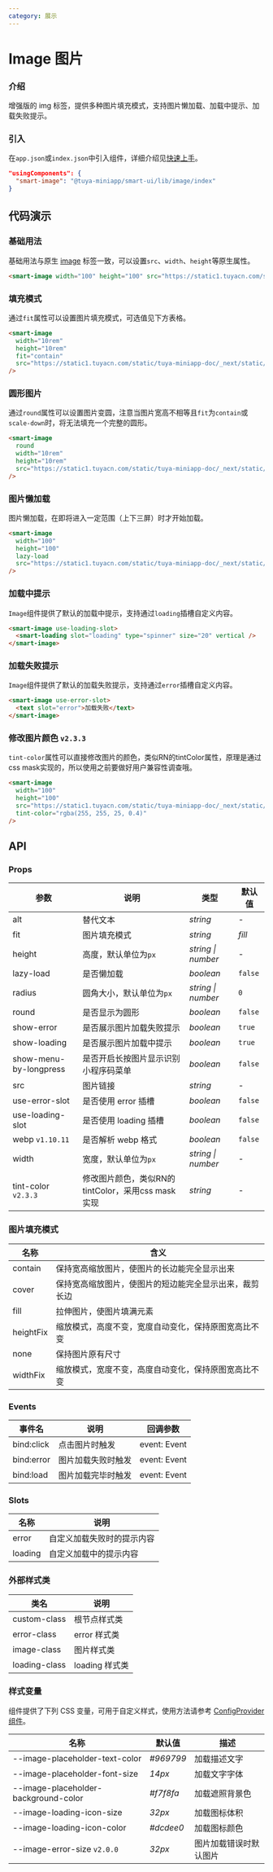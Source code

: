 ```yaml
---
category: 展示
---
```


# Image 图片

### 介绍

增强版的 img 标签，提供多种图片填充模式，支持图片懒加载、加载中提示、加载失败提示。

### 引入

在`app.json`或`index.json`中引入组件，详细介绍见[快速上手](/material/smartui?comId=help-getting-started&appType=miniapp)。

```json
"usingComponents": {
  "smart-image": "@tuya-miniapp/smart-ui/lib/image/index"
}
```

## 代码演示

### 基础用法

基础用法与原生 [image](<(https://developers.weixin.qq.com/miniprogram/dev/component/image.html)>) 标签一致，可以设置`src`、`width`、`height`等原生属性。

```html
<smart-image width="100" height="100" src="https://static1.tuyacn.com/static/tuya-miniapp-doc/_next/static/images/logo-small.png" />
```

### 填充模式

通过`fit`属性可以设置图片填充模式，可选值见下方表格。

```html
<smart-image
  width="10rem"
  height="10rem"
  fit="contain"
  src="https://static1.tuyacn.com/static/tuya-miniapp-doc/_next/static/images/logo-small.png"
/>
```

### 圆形图片

通过`round`属性可以设置图片变圆，注意当图片宽高不相等且`fit`为`contain`或`scale-down`时，将无法填充一个完整的圆形。

```html
<smart-image
  round
  width="10rem"
  height="10rem"
  src="https://static1.tuyacn.com/static/tuya-miniapp-doc/_next/static/images/logo-small.png"
/>
```

### 图片懒加载

图片懒加载，在即将进入一定范围（上下三屏）时才开始加载。

```html
<smart-image
  width="100"
  height="100"
  lazy-load
  src="https://static1.tuyacn.com/static/tuya-miniapp-doc/_next/static/images/logo-small.png"
/>
```

### 加载中提示

`Image`组件提供了默认的加载中提示，支持通过`loading`插槽自定义内容。

```html
<smart-image use-loading-slot>
  <smart-loading slot="loading" type="spinner" size="20" vertical />
</smart-image>
```

### 加载失败提示

`Image`组件提供了默认的加载失败提示，支持通过`error`插槽自定义内容。

```html
<smart-image use-error-slot>
  <text slot="error">加载失败</text>
</smart-image>
```

### 修改图片颜色 `v2.3.3`

`tint-color`属性可以直接修改图片的颜色，类似RN的tintColor属性，原理是通过css mask实现的，所以使用之前要做好用户兼容性调查哦。

```html
<smart-image 
  width="100" 
  height="100" 
  src="https://static1.tuyacn.com/static/tuya-miniapp-doc/_next/static/images/logo-small.png" 
  tint-color="rgba(255, 255, 25, 0.4)"
/>
```

## API

### Props

| 参数                   | 说明                                 | 类型               | 默认值  |
| ---------------------- | ------------------------------------ | ------------------ | ------- |
| alt                    | 替代文本                             | _string_           | -       |
| fit                    | 图片填充模式                         | _string_           | _fill_  |
| height                 | 高度，默认单位为`px`                 | _string \| number_ | -       |
| lazy-load              | 是否懒加载                           | _boolean_          | `false` |
| radius                 | 圆角大小，默认单位为`px`             | _string \| number_ | `0`     |
| round                  | 是否显示为圆形                       | _boolean_          | `false` |
| show-error             | 是否展示图片加载失败提示             | _boolean_          | `true`  |
| show-loading           | 是否展示图片加载中提示               | _boolean_          | `true`  |
| show-menu-by-longpress | 是否开启长按图片显示识别小程序码菜单 | _boolean_          | `false` |
| src                    | 图片链接                             | _string_           | -       |
| use-error-slot         | 是否使用 error 插槽                  | _boolean_          | `false` |
| use-loading-slot       | 是否使用 loading 插槽                | _boolean_          | `false` |
| webp `v1.10.11`        | 是否解析 webp 格式                   | _boolean_          | `false` |
| width                  | 宽度，默认单位为`px`                 | _string \| number_ | -       |
| tint-color `v2.3.3`                  |     修改图片颜色，类似RN的tintColor，采用css mask实现        | _string_ | -       |

### 图片填充模式

| 名称      | 含义                                                   |
| --------- | ------------------------------------------------------ |
| contain   | 保持宽高缩放图片，使图片的长边能完全显示出来           |
| cover     | 保持宽高缩放图片，使图片的短边能完全显示出来，裁剪长边 |
| fill      | 拉伸图片，使图片填满元素                               |
| heightFix | 缩放模式，高度不变，宽度自动变化，保持原图宽高比不变   |
| none      | 保持图片原有尺寸                                       |
| widthFix  | 缩放模式，宽度不变，高度自动变化，保持原图宽高比不变   |

### Events

| 事件名     | 说明               | 回调参数     |
| ---------- | ------------------ | ------------ |
| bind:click | 点击图片时触发     | event: Event |
| bind:error | 图片加载失败时触发 | event: Event |
| bind:load  | 图片加载完毕时触发 | event: Event |

### Slots

| 名称    | 说明                       |
| ------- | -------------------------- |
| error   | 自定义加载失败时的提示内容 |
| loading | 自定义加载中的提示内容     |

### 外部样式类

| 类名          | 说明           |
| ------------- | -------------- |
| custom-class  | 根节点样式类   |
| error-class   | error 样式类   |
| image-class   | 图片样式类     |
| loading-class | loading 样式类 |

### 样式变量

组件提供了下列 CSS 变量，可用于自定义样式，使用方法请参考 [ConfigProvider 组件](/material/smartui?comId=config-provider&appType=miniapp)。

| 名称                          | 默认值                                 | 描述 |
| ----------------------------- | -------------------------------------- | ---- |
| --image-placeholder-text-color    | _#969799_       | 加载描述文字    |
| --image-placeholder-font-size    | _14px_       | 加载文字字体    |
| --image-placeholder-background-color    | _#f7f8fa_       | 加载遮照背景色    |
| --image-loading-icon-size    | _32px_       | 加载图标体积    |
| --image-loading-icon-color    | _#dcdee0_       | 加载图标颜色    |
| --image-error-size `v2.0.0`   | _32px_       | 图片加载错误时默认图片    |